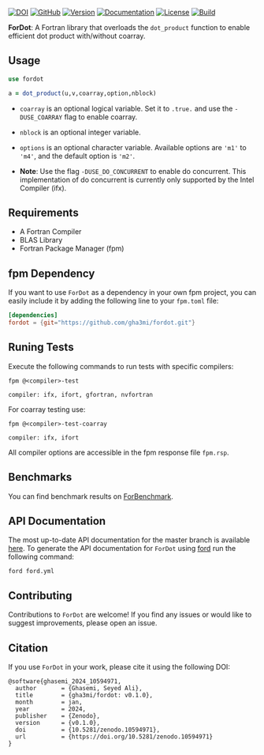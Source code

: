 [![DOI](https://zenodo.org/badge/732658661.svg)](https://zenodo.org/doi/10.5281/zenodo.10594970)
[![GitHub](https://img.shields.io/badge/GitHub-ForDot-blue.svg?style=social&logo=github)](https://github.com/gha3mi/fordot)
[![Version](https://img.shields.io/github/release/gha3mi/fordot.svg)](https://github.com/gha3mi/fordot/releases/latest)
[![Documentation](https://img.shields.io/badge/ford-Documentation%20-blueviolet.svg)](https://gha3mi.github.io/fordot/)
[![License](https://img.shields.io/github/license/gha3mi/fordot?color=green)](https://github.com/gha3mi/fordot/blob/main/LICENSE)
[![Build](https://github.com/gha3mi/fordot/actions/workflows/CI_test.yml/badge.svg)](https://github.com/gha3mi/fordot/actions/workflows/CI_test.yml)


**ForDot**: A Fortran library that overloads the `dot_product` function to enable efficient dot product with/without coarray.

## Usage

```fortran
use fordot

a = dot_product(u,v,coarray,option,nblock)
```

- `coarray` is an optional logical variable. Set it to `.true.` and use the `-DUSE_COARRAY` flag to enable coarray.
- `nblock` is an optional integer variable.
- `options` is an optional character variable. Available options are `'m1'` to `'m4'`, and the default option is `'m2'`.

- **Note**: Use the flag `-DUSE_DO_CONCURRENT` to enable do concurrent. This implementation of do concurrent is currently only supported by the Intel Compiler (ifx).

## Requirements

- A Fortran Compiler
- BLAS Library
- Fortran Package Manager (fpm)

## fpm Dependency

If you want to use `ForDot` as a dependency in your own fpm project,
you can easily include it by adding the following line to your `fpm.toml` file:

```toml
[dependencies]
fordot = {git="https://github.com/gha3mi/fordot.git"}
```

## Runing Tests

Execute the following commands to run tests with specific compilers:

```shell
fpm @<compiler>-test
```
`compiler: ifx, ifort, gfortran, nvfortran`

For coarray testing use:

```shell
fpm @<compiler>-test-coarray
```
`compiler: ifx, ifort`

All compiler options are accessible in the fpm response file `fpm.rsp`.

## Benchmarks
You can find benchmark results on [ForBenchmark](https://github.com/gha3mi/forbenchmark/tree/main/benchmarks/dot).

## API Documentation

The most up-to-date API documentation for the master branch is available
[here](https://gha3mi.github.io/fordot/).
To generate the API documentation for `ForDot` using
[ford](https://github.com/Fortran-FOSS-Programmers/ford) run the following
command:

```shell
ford ford.yml
```

## Contributing

Contributions to `ForDot` are welcome!
If you find any issues or would like to suggest improvements, please open an issue.

## Citation

If you use `ForDot` in your work, please cite it using the following DOI:

```
@software{ghasemi_2024_10594971,
  author       = {Ghasemi, Seyed Ali},
  title        = {gha3mi/fordot: v0.1.0},
  month        = jan,
  year         = 2024,
  publisher    = {Zenodo},
  version      = {v0.1.0},
  doi          = {10.5281/zenodo.10594971},
  url          = {https://doi.org/10.5281/zenodo.10594971}
}
```